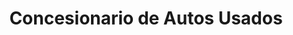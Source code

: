 ---
title: "Concesionario de Autos Usados"
url: /san-salvador-de-jujuy/concesionario-de-autos-usados/
shop: Autohaus
---